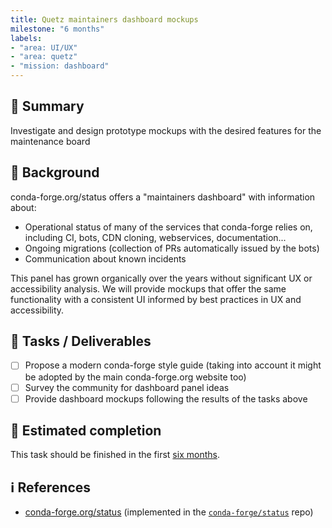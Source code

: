 ```yaml
---
title: Quetz maintainers dashboard mockups
milestone: "6 months"
labels:
- "area: UI/UX"
- "area: quetz"
- "mission: dashboard"
---
```


## 📌 Summary

Investigate and design prototype mockups with the desired features for the maintenance board

## 📝 Background

conda-forge.org/status offers a "maintainers dashboard" with information about:

- Operational status of many of the services that conda-forge relies on, including CI, bots, CDN cloning, webservices, documentation...
- Ongoing migrations (collection of PRs automatically issued by the bots)
- Communication about known incidents

This panel has grown organically over the years without significant UX or accessibility analysis. 
We will provide mockups that offer the same functionality with a consistent UI informed by best practices in UX and accessibility.

## 🚀 Tasks / Deliverables

- [ ] Propose a modern conda-forge style guide (taking into account it might be adopted by the main conda-forge.org website too)
- [ ] Survey the community for dashboard panel ideas
- [ ] Provide dashboard mockups following the results of the tasks above

## 📅 Estimated completion

This task should be finished in the first [six months](__MILESTONE_URL__).

## ℹ️ References

- [conda-forge.org/status](https://conda-forge.org/status) (implemented in the [`conda-forge/status`](https://github.com/conda-forge/status) repo)

